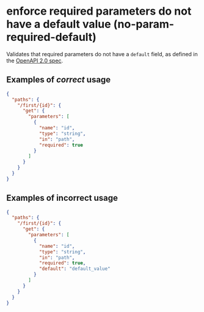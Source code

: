 # enforce required parameters do not have a default value (no-param-required-default)

Validates that required parameters do not have a `default` field, as defined in the [OpenAPI 2.0 spec](https://github.com/OAI/OpenAPI-Specification/blob/master/versions/2.0.md).

## Examples of *correct* usage

```json
{
  "paths": {
    "/first/{id}": {
      "get": {
        "parameters": [
          {
            "name": "id",
            "type": "string",
            "in": "path",
            "required": true
          }
        ]
      }
    }
  }
}
```

## Examples of **incorrect** usage
```json
{
  "paths": {
    "/first/{id}": {
      "get": {
        "parameters": [
          {
            "name": "id",
            "type": "string",
            "in": "path",
            "required": true,
            "default": "default_value"
          }
        ]
      }
    }
  }
}
```
